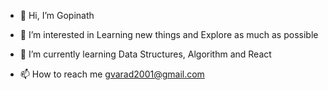 - 👋 Hi, I’m Gopinath
- 👀 I’m interested in Learning new things and Explore as much as possible
- 🌱 I’m currently learning Data Structures, Algorithm and React

- 📫 How to reach me gvarad2001@gmail.com

<!---
gopinathvarad/gopinathvarad is a ✨ special ✨ repository because its `README.md` (this file) appears on your GitHub profile.
You can click the Preview link to take a look at your changes.
--->
